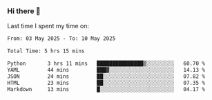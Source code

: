 ### Hi there 👋

<!--
**Grav1tum/Grav1tum** is a ✨ _special_ ✨ repository because its `README.md` (this file) appears on your GitHub profile.

Here are some ideas to get you started:

- 🔭 I’m currently working on ...
- 🌱 I’m currently learning ...
- 👯 I’m looking to collaborate on ...
- 🤔 I’m looking for help with ...
- 💬 Ask me about ...
- 📫 How to reach me: ...
- 😄 Pronouns: ...
- ⚡ Fun fact: ...
-->
Last time I spent my time on:
<!--START_SECTION:waka-->

```txt
From: 03 May 2025 - To: 10 May 2025

Total Time: 5 hrs 15 mins

Python       3 hrs 11 mins   ███████████████▒░░░░░░░░░   60.70 %
YAML         44 mins         ███▓░░░░░░░░░░░░░░░░░░░░░   14.13 %
JSON         24 mins         ██░░░░░░░░░░░░░░░░░░░░░░░   07.82 %
HTML         23 mins         ██░░░░░░░░░░░░░░░░░░░░░░░   07.35 %
Markdown     13 mins         █░░░░░░░░░░░░░░░░░░░░░░░░   04.17 %
```

<!--END_SECTION:waka-->
